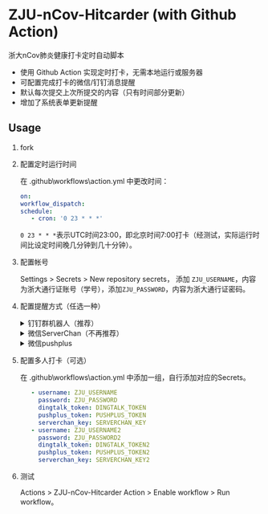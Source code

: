 # ZJU-nCov-Hitcarder (with Github Action)

浙大nCov肺炎健康打卡定时自动脚本 

 - 使用 Github Action 实现定时打卡，无需本地运行或服务器
 - 可配置完成打卡的微信/钉钉消息提醒
 - 默认每次提交上次所提交的内容（只有时间部分更新）
 - 增加了系统表单更新提醒

## Usage

1. fork

2. 配置定时运行时间
   
   在 .github\workflows\action.yml 中更改时间：
   ```yml
   on:
   workflow_dispatch:
   schedule:
      - cron: '0 23 * * *'
   ```
   `0 23 * * *`表示UTC时间23:00，即北京时间7:00打卡（经测试，实际运行时间比设定时间晚几分钟到几十分钟）。
   
3. 配置帐号
   
   Settings > Secrets > New repository secrets， 添加 `ZJU_USERNAME`，内容为浙大通行证账号（学号），添加`ZJU_PASSWORD`，内容为浙大通行证密码。

4. 配置提醒方式（任选一种）
   
   <details>
     <summary>钉钉群机器人（推荐）</summary>

     - PC端钉钉 > 新手体验群 > 群设置 > 智能群助手 > 添加机器人 > 自定义，名字随便填，安全设置选择`自定义关键字`，填`打卡`，然后下一步复制Webhook。

     - Settings > Secrets > New repository secrets， 添加`DINGTALK_TOKEN`，内容为刚才复制的Webhook中 `access_token=` 后面的内容。

   </details>
   
   <details>
     <summary>微信ServerChan（不再推荐）</summary>
 
     - 前往 http://sc.ftqq.com/3.version ，按首页的提示用GitHub账号登录，绑定微信，即可获得SCKEY。

     - Settings > Secrets > New repository secrets， 添加`SERVERCHAN_KEY`，内容为刚才复制的SCKEY。

   </details>
   
   <details>
     <summary>微信pushplus</summary>

     - 前往 https://pushplus.hxtrip.com ，微信扫码，点击激活消息，复制token。

     - Settings > Secrets > New repository secrets， 添加`PUSHPLUS_TOKEN`，内容为刚才复制的token。

   </details>

5. 配置多人打卡（可选）

   在 .github\workflows\action.yml 中添加一组，自行添加对应的Secrets。

   ```yml
      - username: ZJU_USERNAME
        password: ZJU_PASSWORD
        dingtalk_token: DINGTALK_TOKEN
        pushplus_token: PUSHPLUS_TOKEN
        serverchan_key: SERVERCHAN_KEY
      - username: ZJU_USERNAME2
        password: ZJU_PASSWORD2
        dingtalk_token: DINGTALK_TOKEN2
        pushplus_token: PUSHPLUS_TOKEN2
        serverchan_key: SERVERCHAN_KEY2
   ```

6. 测试
   
   Actions > ZJU-nCov-Hitcarder Action > Enable workflow > Run workflow。
